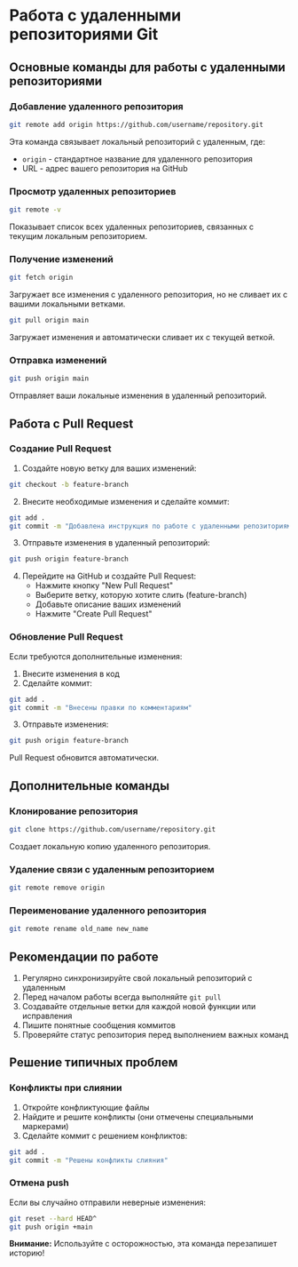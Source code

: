 # Работа с удаленными репозиториями Git

## Основные команды для работы с удаленными репозиториями

### Добавление удаленного репозитория
```bash
git remote add origin https://github.com/username/repository.git
```
Эта команда связывает локальный репозиторий с удаленным, где:
- `origin` - стандартное название для удаленного репозитория
- URL - адрес вашего репозитория на GitHub

### Просмотр удаленных репозиториев
```bash
git remote -v
```
Показывает список всех удаленных репозиториев, связанных с текущим локальным репозиторием.

### Получение изменений
```bash
git fetch origin
```
Загружает все изменения с удаленного репозитория, но не сливает их с вашими локальными ветками.

```bash
git pull origin main
```
Загружает изменения и автоматически сливает их с текущей веткой.

### Отправка изменений
```bash
git push origin main
```
Отправляет ваши локальные изменения в удаленный репозиторий.

## Работа с Pull Request

### Создание Pull Request
1. Создайте новую ветку для ваших изменений:
```bash
git checkout -b feature-branch
```

2. Внесите необходимые изменения и сделайте коммит:
```bash
git add .
git commit -m "Добавлена инструкция по работе с удаленными репозиториями"
```

3. Отправьте изменения в удаленный репозиторий:
```bash
git push origin feature-branch
```

4. Перейдите на GitHub и создайте Pull Request:
   - Нажмите кнопку "New Pull Request"
   - Выберите ветку, которую хотите слить (feature-branch)
   - Добавьте описание ваших изменений
   - Нажмите "Create Pull Request"

### Обновление Pull Request
Если требуются дополнительные изменения:
1. Внесите изменения в код
2. Сделайте коммит:
```bash
git add .
git commit -m "Внесены правки по комментариям"
```
3. Отправьте изменения:
```bash
git push origin feature-branch
```
Pull Request обновится автоматически.

## Дополнительные команды

### Клонирование репозитория
```bash
git clone https://github.com/username/repository.git
```
Создает локальную копию удаленного репозитория.

### Удаление связи с удаленным репозиторием
```bash
git remote remove origin
```

### Переименование удаленного репозитория
```bash
git remote rename old_name new_name
```

## Рекомендации по работе
1. Регулярно синхронизируйте свой локальный репозиторий с удаленным
2. Перед началом работы всегда выполняйте `git pull`
3. Создавайте отдельные ветки для каждой новой функции или исправления
4. Пишите понятные сообщения коммитов
5. Проверяйте статус репозитория перед выполнением важных команд

## Решение типичных проблем

### Конфликты при слиянии
1. Откройте конфликтующие файлы
2. Найдите и решите конфликты (они отмечены специальными маркерами)
3. Сделайте коммит с решением конфликтов:
```bash
git add .
git commit -m "Решены конфликты слияния"
```

### Отмена push
Если вы случайно отправили неверные изменения:
```bash
git reset --hard HEAD^
git push origin +main
```
**Внимание:** Используйте с осторожностью, эта команда перезапишет историю!
